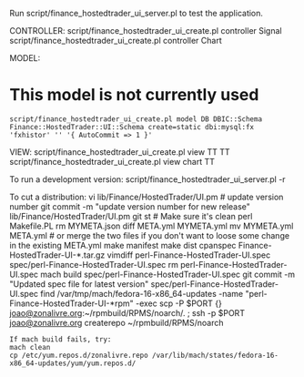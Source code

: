 Run script/finance_hostedtrader_ui_server.pl to test the application.





CONTROLLER:
    script/finance_hostedtrader_ui_create.pl controller Signal
    script/finance_hostedtrader_ui_create.pl controller Chart


MODEL:
# This model is not currently used
    script/finance_hostedtrader_ui_create.pl model DB DBIC::Schema Finance::HostedTrader::UI::Schema create=static dbi:mysql:fx 'fxhistor' '' '{ AutoCommit => 1 }'


VIEW:
    script/finance_hostedtrader_ui_create.pl view TT TT
    script/finance_hostedtrader_ui_create.pl view chart TT

To run a development version:
    script/finance_hostedtrader_ui_server.pl -r

To cut a distribution:
    vi lib/Finance/HostedTrader/UI.pm # update version number
    git commit -m "update version number for new release" lib/Finance/HostedTrader/UI.pm
    git st # Make sure it's clean
    perl Makefile.PL
    rm MYMETA.json
    diff META.yml MYMETA.yml
    mv MYMETA.yml META.yml  # or merge the two files if you don't want to loose some change in the existing META.yml
    make manifest
    make dist
    cpanspec Finance-HostedTrader-UI-*.tar.gz
    vimdiff perl-Finance-HostedTrader-UI.spec spec/perl-Finance-HostedTrader-UI.spec
    rm perl-Finance-HostedTrader-UI.spec
    mach build spec/perl-Finance-HostedTrader-UI.spec
    git commit -m "Updated spec file for latest version" spec/perl-Finance-HostedTrader-UI.spec
    find /var/tmp/mach/fedora-16-x86_64-updates -name "perl-Finance-HostedTrader-UI-*rpm" -exec scp -P $PORT {} joao@zonalivre.org:~/rpmbuild/RPMS/noarch/. \;
    ssh -p $PORT joao@zonalivre.org createrepo ~/rpmbuild/RPMS/noarch

    If mach build fails, try:
    mach clean
    cp /etc/yum.repos.d/zonalivre.repo /var/lib/mach/states/fedora-16-x86_64-updates/yum/yum.repos.d/
